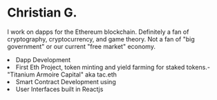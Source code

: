 # Christian G.
I work on dapps for the Ethereum blockchain. 
Definitely a fan of cryptography, cryptocurrency, and game theory.
Not a fan of "big government" or our current "free market" economy. 
<li>Dapp Development</li>
<li>First Eth Project, token minting and yield farming for staked tokens.- "Titanium Armoire Capital" aka tac.eth</li>
<li>Smart Contract Development using</li>
<li>User Interfaces built in Reactjs</li>

<!---
ChristianGobin/ChristianGobin is a ✨ special ✨ repository because its `README.md` (this file) appears on your GitHub profile.
You can click the Preview link to take a look at your changes.
--->
